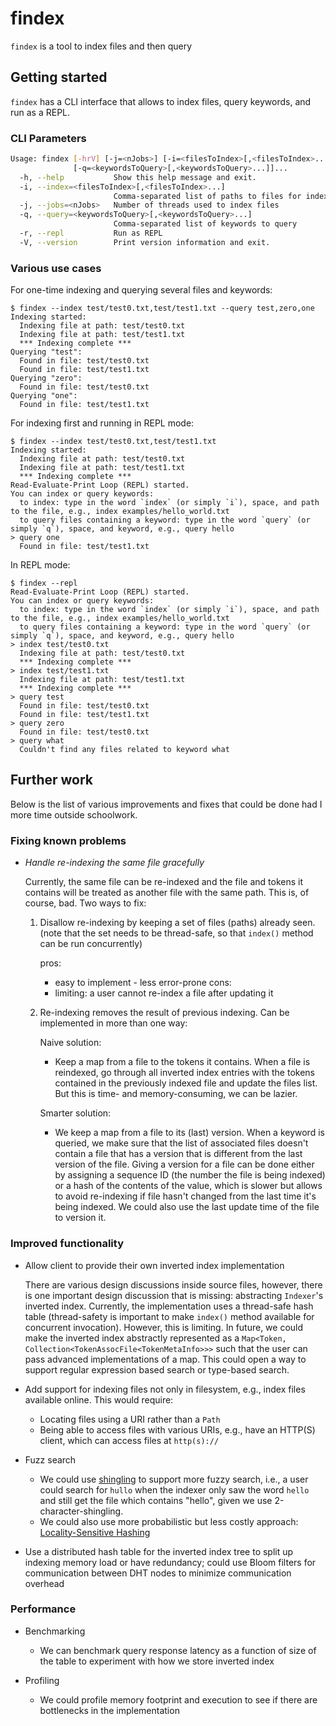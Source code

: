 # findex

`findex` is a tool to index files and then query

## Getting started

`findex` has a CLI interface that allows to index files, query keywords, and run as a REPL.

### CLI Parameters

```sh
Usage: findex [-hrV] [-j=<nJobs>] [-i=<filesToIndex>[,<filesToIndex>...]]...
              [-q=<keywordsToQuery>[,<keywordsToQuery>...]]...
  -h, --help           Show this help message and exit.
  -i, --index=<filesToIndex>[,<filesToIndex>...]
                       Comma-separated list of paths to files for indexing
  -j, --jobs=<nJobs>   Number of threads used to index files
  -q, --query=<keywordsToQuery>[,<keywordsToQuery>...]
                       Comma-separated list of keywords to query
  -r, --repl           Run as REPL
  -V, --version        Print version information and exit.
```

### Various use cases

For one-time indexing and querying several files and keywords:

```
$ findex --index test/test0.txt,test/test1.txt --query test,zero,one 
Indexing started:
  Indexing file at path: test/test0.txt
  Indexing file at path: test/test1.txt
  *** Indexing complete ***
Querying "test":
  Found in file: test/test0.txt
  Found in file: test/test1.txt
Querying "zero":
  Found in file: test/test0.txt
Querying "one":
  Found in file: test/test1.txt
```

For indexing first and running in REPL mode:

```
$ findex --index test/test0.txt,test/test1.txt
Indexing started:
  Indexing file at path: test/test0.txt
  Indexing file at path: test/test1.txt
  *** Indexing complete ***
Read-Evaluate-Print Loop (REPL) started.
You can index or query keywords:
  to index: type in the word `index` (or simply `i`), space, and path to the file, e.g., index examples/hello_world.txt
  to query files containing a keyword: type in the word `query` (or simply `q`), space, and keyword, e.g., query hello
> query one
  Found in file: test/test1.txt
```

In REPL mode:

```
$ findex --repl
Read-Evaluate-Print Loop (REPL) started.
You can index or query keywords:
  to index: type in the word `index` (or simply `i`), space, and path to the file, e.g., index examples/hello_world.txt
  to query files containing a keyword: type in the word `query` (or simply `q`), space, and keyword, e.g., query hello
> index test/test0.txt
  Indexing file at path: test/test0.txt
  *** Indexing complete ***
> index test/test1.txt
  Indexing file at path: test/test1.txt
  *** Indexing complete ***
> query test
  Found in file: test/test0.txt
  Found in file: test/test1.txt
> query zero
  Found in file: test/test0.txt
> query what
  Couldn't find any files related to keyword what
```

## Further work

Below is the list of various improvements and fixes that could be done had I more time outside schoolwork.

### Fixing known problems

- _Handle re-indexing the same file gracefully_

  Currently, the same file can be re-indexed and the file and tokens it contains will be treated as another file with
  the same path. This is, of course, bad. Two ways to fix:

    1. Disallow re-indexing by keeping a set of files (paths) already seen. (note that the set needs to be thread-safe,
       so that `index()` method can be run concurrently)

       pros:
        - easy to implement - less error-prone cons:
        - limiting: a user cannot re-index a file after updating it

    2. Re-indexing removes the result of previous indexing. Can be implemented in more than one way:

       Naive solution:

        - Keep a map from a file to the tokens it contains. When a file is reindexed, go through all inverted index
          entries with the tokens contained in the previously indexed file and update the files list. But this is time-
          and memory-consuming, we can be lazier.

       Smarter solution:

        - We keep a map from a file to its (last) version. When a keyword is queried, we make sure that the list of
          associated files doesn't contain a file that has a version that is different from the last version of the
          file. Giving a version for a file can be done either by assigning a sequence ID (the number the file is being
          indexed) or a hash of the contents of the value, which is slower but allows to avoid re-indexing if file
          hasn't changed from the last time it's being indexed. We could also use the last update time of the file to
          version it.

### Improved functionality

- Allow client to provide their own inverted index implementation

  There are various design discussions inside source files, however, there is one important design discussion that is
  missing: abstracting `Indexer`'s inverted index. Currently, the implementation uses a thread-safe hash table
  (thread-safety is important to make `index()` method available for concurrent invocation). However, this is limiting.
  In future, we could make the inverted index abstractly represented as
  a `Map<Token, Collection<TokenAssocFile<TokenMetaInfo>>>` such that the user can pass advanced implementations of a
  map. This could open a way to support regular expression based search or type-based search.

- Add support for indexing files not only in filesystem, e.g., index files available online. This would require:

    - Locating files using a URI rather than a `Path`
    - Being able to access files with various URIs, e.g., have an HTTP(S) client, which can access files at `http(s)://`

- Fuzz search

    - We could use [shingling](https://en.wikipedia.org/wiki/W-shingling) to support more fuzzy search, i.e., a user
      could search for `hullo` when the indexer only saw the word `hello` and still get the file which contains
      "hello", given we use 2-character-shingling.
    - We could also use more probabilistic but less costly
      approach: [Locality-Sensitive Hashing](https://en.wikipedia.org/wiki/Locality-sensitive_hashing)

- Use a distributed hash table for the inverted index tree to split up indexing memory load or have redundancy; could
  use Bloom filters for communication between DHT nodes to minimize communication overhead

### Performance

- Benchmarking
    - We can benchmark query response latency as a function of size of the table to experiment with how we store
      inverted index

- Profiling
    - We could profile memory footprint and execution to see if there are bottlenecks in the implementation
